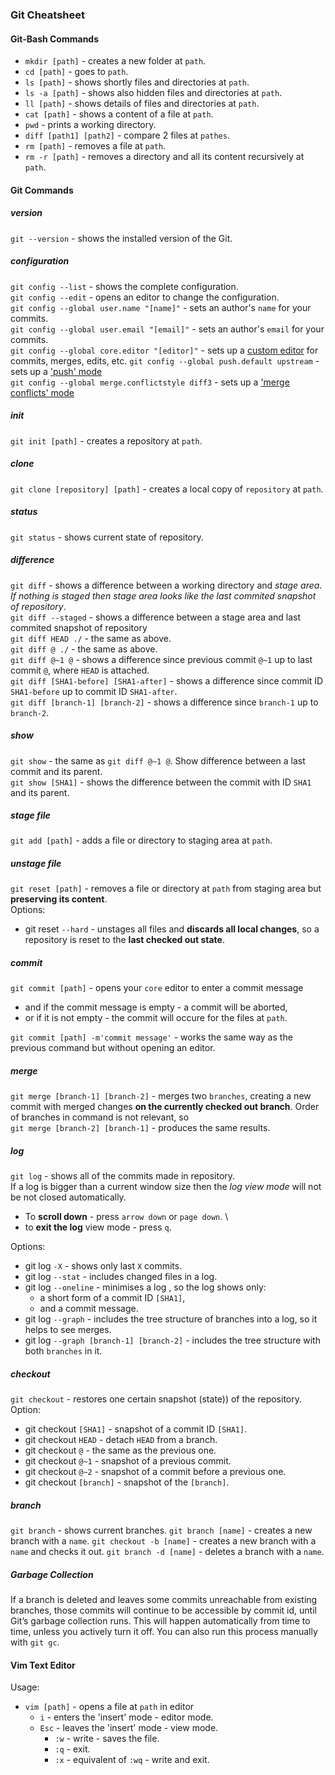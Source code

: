 ### Git Cheatsheet
#### Git-Bash Commands
* `mkdir [path]` - creates a new folder at `path`.
* `cd [path]` - goes to `path`.
* `ls [path]` - shows shortly files and directories at `path`.
* `ls -a [path]` - shows also hidden files and directories at `path`.
* `ll [path]` - shows details of files and directories at `path`.
* `cat [path]` - shows a content of a file at `path`.
* `pwd` - prints a working directory.
* `diff [path1] [path2]` - compare 2 files at `pathes`.
* `rm [path]` - removes a file at `path`.
* `rm -r [path]` - removes a directory and all its content recursively at `path`.

#### Git Commands
##### version
`git --version` - shows the installed version of the Git.

##### configuration
`git config --list` - shows the complete configuration. \
`git config --edit` - opens an editor to change the configuration. \
`git config --global user.name "[name]"` - sets an author's `name` for your commits. \
`git config --global user.email "[email]"` - sets an author's `email` for your commits. \
`git config --global core.editor "[editor]"` - sets up a [custom editor](https://help.github.com/articles/associating-text-editors-with-git/) for commits, merges, edits, etc.
`git config --global push.default upstream` - sets up a ['push' mode](http://www.fleekitsolutions.com/git/difference-between-push-default-matching-simple) \
`git config --global merge.conflictstyle diff3` - sets up a ['merge conflicts' mode](https://stackoverflow.com/questions/27417656/should-diff3-be-default-conflictstyle-on-git)


##### init
`git init [path]` - creates a repository at `path`.

##### clone
`git clone [repository] [path]` - creates a local copy of `repository` at `path`.

##### status
`git status` - shows current state of repository.

##### difference
`git diff` - shows a difference between a working directory and _stage area_. _If nothing is staged then stage area looks like the last commited snapshot of repository_. \
`git diff --staged` - shows a difference between a stage area and last commited snapshot of repository \
`git diff HEAD ./` - the same as above. \
`git diff @ ./` - the same as above. \
`git diff @~1 @` - shows a difference since previous commit `@~1` up to last commit `@`, where `HEAD` is attached. \
`git diff [SHA1-before] [SHA1-after]` - shows a difference since commit ID `SHA1-before` up to commit ID `SHA1-after`. \
`git diff [branch-1] [branch-2]` - shows a difference since `branch-1` up to `branch-2`.

##### show
`git show` - the same as `git diff @~1 @`. Show difference between a last commit and its parent. \
`git show [SHA1]` - shows the difference between the commit with ID `SHA1` and its parent.

##### stage file
`git add [path]` - adds a file or directory to staging area at `path`.

##### unstage file
`git reset [path]` - removes a file or directory at `path` from staging area but __preserving its content__. \
Options:
* git reset `--hard` - unstages all files and __discards all local changes__, so a repository is reset to the __last checked out state__.

##### commit
`git commit [path]` - opens your `core` editor to enter a commit message
* and if the commit message is empty - a commit will be aborted,
* or if it is not empty - the commit will occure for the files at `path`.

`git commit [path] -m'commit message'` - works the same way as the previous command but without opening an editor.

##### merge
`git merge [branch-1] [branch-2]` - merges two `branches`, creating a new commit with merged changes __on the currently checked out branch__. Order of branches in command is not relevant, so \
`git merge [branch-2] [branch-1]` - produces the same results.

##### log
`git log` - shows all of the commits made in repository. \
If a log is bigger than a current window size then the _log view mode_ will not be not closed automatically.
* To __scroll down__ - press `arrow down` or `page down`. \
* to __exit the log__ view mode - press `q`.

Options:
* git log `-X` - shows only last `X` commits.
* git log `--stat` - includes changed files in a log.
* git log `--oneline` - minimises a log , so the log shows only:
  * a short form of a commit ID `[SHA1]`,
  * and a commit message.
* git log `--graph` - includes the tree structure of branches into a log, so it helps to see merges.
* git log `--graph [branch-1] [branch-2]` - includes the tree structure with both `branches` in it.

##### checkout
`git checkout` - restores one certain snapshot (state)) of the repository. \
Option:
* git checkout `[SHA1]` - snapshot of a commit ID `[SHA1]`.
* git checkout `HEAD` - detach `HEAD` from a branch.
* git checkout `@` - the same as the previous one.
* git checkout `@~1` - snapshot of a previous commit.
* git checkout `@~2` - snapshot of a commit before a previous one.
* git checkout `[branch]` - snapshot of the `[branch]`.

##### branch
`git branch` - shows current branches.
`git branch [name]` - creates a new branch with a `name`.
`git checkout -b [name]` - creates a new branch with a `name` and checks it out.
`git branch -d [name]` - deletes a branch with a `name`.

##### Garbage Collection
If a branch is deleted and leaves some commits unreachable from existing branches, those commits will continue to be accessible by commit id, until Git’s garbage collection runs. This will happen automatically from time to time, unless you actively turn it off. You can also run this process manually with `git gc`.

#### Vim Text Editor
Usage:
* `vim [path]` - opens a file at `path` in editor
  * `i` - enters the 'insert' mode - editor mode.
  * `Esc` - leaves the 'insert' mode - view mode.
    * `:w` - write - saves the file.
    * `:q` - exit.
    * `:x` - equivalent of `:wq` - write and exit.

